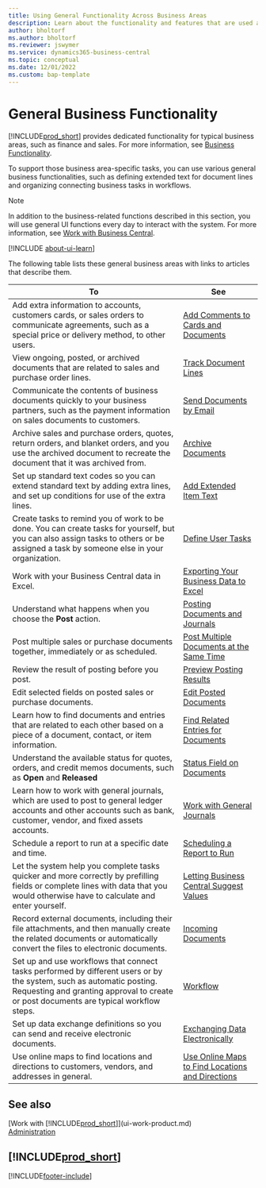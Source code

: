 ```yaml
---
title: Using General Functionality Across Business Areas
description: Learn about the functionality and features that are used across business areas in Business Central.
author: bholtorf
ms.author: bholtorf
ms.reviewer: jswymer
ms.service: dynamics365-business-central
ms.topic: conceptual
ms.date: 12/01/2022
ms.custom: bap-template
---
```

# General Business Functionality

[!INCLUDE[prod_short](includes/prod_short.md)] provides dedicated functionality for typical business areas, such as finance and sales. For more information, see [Business Functionality](across-business-functionality.md).

To support those business area-specific tasks, you can use various general business functionalities, such as defining extended text for document lines and organizing connecting business tasks in workflows.

> [!NOTE]
> In addition to the business-related functions described in this section, you will use general UI functions every day to interact with the system. For more information, see [Work with Business Central](ui-work-product.md).

[!INCLUDE [about-ui-learn](includes/about-ui-learn.md)]

The following table lists these general business areas with links to articles that describe them.

| To | See |
| --- | --- |
|Add extra information to accounts, customers cards, or sales orders to communicate agreements, such as a special price or delivery method, to other users.|[Add Comments to Cards and Documents](across-how-use-comments.md)|
|View ongoing, posted, or archived documents that are related to sales and purchase order lines.|[Track Document Lines](across-how-to-track-document-lines.md)|
| Communicate the contents of business documents quickly to your business partners, such as the payment information on sales documents to customers. |[Send Documents by Email](ui-how-send-documents-email.md) |
|Archive sales and purchase orders, quotes, return orders, and blanket orders, and you use the archived document to recreate the document that it was archived from.|[Archive Documents](across-how-to-archive-documents.md)|
| Set up standard text codes so you can extend standard text by adding extra lines, and set up conditions for use of the extra lines. |[Add Extended Item Text](ui-how-define-ext-text.md) |
|Create tasks to remind you of work to be done. You can create tasks for yourself, but you can also assign tasks to others or be assigned a task by someone else in your organization.|[Define User Tasks](across-user-tasks.md)|
|Work with your Business Central data in Excel.|[Exporting Your Business Data to Excel](about-export-data.md)|
|Understand what happens when you choose the **Post** action.|[Posting Documents and Journals](ui-post-documents-journals.md)|
|Post multiple sales or purchase documents together, immediately or as scheduled.|[Post Multiple Documents at the Same Time](ui-batch-posting.md)|  
|Review the result of posting before you post.|[Preview Posting Results](ui-how-preview-post-results.md)|
|Edit selected fields on posted sales or purchase documents.|[Edit Posted Documents](across-edit-posted-document.md)|
|Learn how to find documents and entries that are related to each other based on a piece of a document, contact, or item information. | [Find Related Entries for Documents](ui-find-entries.md) |
|Understand the available status for quotes, orders, and credit memos documents, such as **Open** and **Released** | [Status Field on Documents](ui-document-status.md) |
|Learn how to work with general journals, which are used to post to general ledger accounts and other accounts such as bank, customer, vendor, and fixed assets accounts. |[Work with General Journals](ui-work-general-journals.md) |
| Schedule a report to run at a specific date and time. |[Scheduling a Report to Run](ui-work-report.md#ScheduleReport) |
|Let the system help you complete tasks quicker and more correctly by prefilling fields or complete lines with data that you would otherwise have to calculate and enter yourself.|[Letting Business Central Suggest Values](ui-let-system-suggest-values.md)|
|Record external documents, including their file attachments, and then manually create the related documents or automatically convert the files to electronic documents.|[Incoming Documents](across-income-documents.md)|
|Set up and use workflows that connect tasks performed by different users or by the system, such as automatic posting. Requesting and granting approval to create or post documents are typical workflow steps.|[Workflow](across-workflow.md)|
| Set up data exchange definitions so you can send and receive electronic documents. |[Exchanging Data Electronically](across-data-exchange.md) |
| Use online maps to find locations and directions to customers, vendors, and addresses in general. | [Use Online Maps to Find Locations and Directions](across-online-maps.md) |

## See also

[Work with [!INCLUDE[prod_short](includes/prod_short.md)]](ui-work-product.md)  
[Administration](admin-setup-and-administration.md)  

## [!INCLUDE[prod_short](includes/free_trial_md.md)]  

[!INCLUDE[footer-include](includes/footer-banner.md)]
